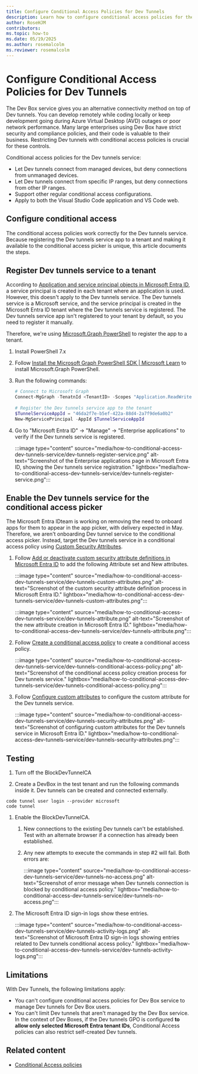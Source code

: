 ```yaml
---
title: Configure Conditional Access Policies for Dev Tunnels
description: Learn how to configure conditional access policies for the Dev tunnels service in Microsoft Entra ID to secure remote development environments and restrict access based on device management and IP ranges.
author: RoseHJM
contributors:
ms.topic: how-to
ms.date: 05/19/2025
ms.author: rosemalcolm
ms.reviewer: rosemalcolm
---
```


# Configure Conditional Access Policies for Dev Tunnels

The Dev Box service gives you an alternative connectivity method on top of Dev tunnels. You can develop remotely while coding locally or keep development going during Azure Virtual Desktop (AVD) outages or poor network performance. Many large enterprises using Dev Box have strict security and compliance policies, and their code is valuable to their business. Restricting Dev tunnels with conditional access policies is crucial for these controls.

Conditional access policies for the Dev tunnels service:

- Let Dev tunnels connect from managed devices, but deny connections from unmanaged devices.
- Let Dev tunnels connect from specific IP ranges, but deny connections from other IP ranges.
- Support other regular conditional access configurations.
- Apply to both the Visual Studio Code application and VS Code web.

## Configure conditional access

The conditional access policies work correctly for the Dev tunnels service. Because registering the Dev tunnels service app to a tenant and making it available to the conditional access picker is unique, this article documents the steps.

## Register Dev tunnels service to a tenant

According to [Application and service principal objects in Microsoft Entra ID](/entra/identity-platform/app-objects-and-service-principals?tabs=browser), a service principal is created in each tenant where an application is used. However, this doesn't apply to the Dev tunnels service. The Dev tunnels service is a Microsoft service, and the service principal is created in the Microsoft Entra ID tenant where the Dev tunnels service is registered. The Dev tunnels service app isn't registered to your tenant by default, so you need to register it manually.

Therefore, we're using [Microsoft.Graph PowerShell](/powershell/module/microsoft.graph.authentication/connect-mggraph?view=graph-powershell-1.0&preserve-view=true) to register the app to a tenant.

1. Install PowerShell 7.x

1. Follow [Install the Microsoft Graph PowerShell SDK | Microsoft Learn](/powershell/microsoftgraph/installation?view=graph-powershell-1.0&preserve-view=true) to install Microsoft.Graph PowerShell.

1. Run the following commands:
    ```powershell
    # Connect to Microsoft Graph
    Connect-MgGraph -TenatnId <TenantID> -Scopes "Application.ReadWrite.All"
  
    # Register the Dev tunnels service app to the tenant
    $TunnelServiceAppId = "46da2f7e-b5ef-422a-88d4-2a7f9de6a0b2"
    New-MgServicePrincipal -AppId $TunnelServiceAppId
    ```

1. Go to "Microsoft Entra ID" -> "Manage" -> "Enterprise applications" to verify if the Dev tunnels service is registered.

   :::image type="content" source="media/how-to-conditional-access-dev-tunnels-service/dev-tunnels-register-service.png" alt-text="Screenshot of the Enterprise applications page in Microsoft Entra ID, showing the Dev tunnels service registration." lightbox="media/how-to-conditional-access-dev-tunnels-service/dev-tunnels-register-service.png":::

## Enable the Dev tunnels service for the conditional access picker

The Microsoft Entra IDteam is working on removing the need to onboard apps for them to appear in the app picker, with delivery expected in May. Therefore, we aren't onboarding Dev tunnel service to the conditional access picker. Instead, target the Dev tunnels service in a conditional access policy using [Custom Security Attributes](/entra/identity/conditional-access/concept-filter-for-applications).

1. Follow [Add or deactivate custom security attribute definitions in Microsoft Entra ID](/entra/fundamentals/custom-security-attributes-add?tabs=ms-powershell) to add the following Attribute set and New attributes.

   :::image type="content" source="media/how-to-conditional-access-dev-tunnels-service/dev-tunnels-custom-attributes.png" alt-text="Screenshot of the custom security attribute definition process in Microsoft Entra ID." lightbox="media/how-to-conditional-access-dev-tunnels-service/dev-tunnels-custom-attributes.png":::

   :::image type="content" source="media/how-to-conditional-access-dev-tunnels-service/dev-tunnels-attribute.png" alt-text="Screenshot of the new attribute creation in Microsoft Entra ID." lightbox="media/how-to-conditional-access-dev-tunnels-service/dev-tunnels-attribute.png":::

1. Follow [Create a conditional access policy](/entra/identity/conditional-access/concept-filter-for-applications#create-a-conditional-access-policy) to create a conditional access policy.

   :::image type="content" source="media/how-to-conditional-access-dev-tunnels-service/dev-tunnels-conditional-access-policy.png" alt-text="Screenshot of the conditional access policy creation process for Dev tunnels service." lightbox="media/how-to-conditional-access-dev-tunnels-service/dev-tunnels-conditional-access-policy.png":::

1. Follow [Configure custom attributes](/entra/identity/conditional-access/concept-filter-for-applications#configure-custom-attributes) to configure the custom attribute for the Dev tunnels service.

   :::image type="content" source="media/how-to-conditional-access-dev-tunnels-service/dev-tunnels-security-attributes.png" alt-text="Screenshot of configuring custom attributes for the Dev tunnels service in Microsoft Entra ID." lightbox="media/how-to-conditional-access-dev-tunnels-service/dev-tunnels-security-attributes.png":::

## Testing

1. Turn off the BlockDevTunnelCA

1. Create a DevBox in the test tenant and run the following commands inside it. Dev tunnels can be created and connected externally.
```
code tunnel user login --provider microsoft
code tunnel
```

1. Enable the BlockDevTunnelCA.

    1. New connections to the existing Dev tunnels can't be established. Test with an alternate browser if a connection has already been established.

    1. Any new attempts to execute the commands in step #2 will fail. Both errors are:

       :::image type="content" source="media/how-to-conditional-access-dev-tunnels-service/dev-tunnels-no-access.png" alt-text="Screenshot of error message when Dev tunnels connection is blocked by conditional access policy." lightbox="media/how-to-conditional-access-dev-tunnels-service/dev-tunnels-no-access.png":::

1. The Microsoft Entra ID sign-in logs show these entries.

   :::image type="content" source="media/how-to-conditional-access-dev-tunnels-service/dev-tunnels-activity-logs.png" alt-text="Screenshot of Microsoft Entra ID sign-in logs showing entries related to Dev tunnels conditional access policy." lightbox="media/how-to-conditional-access-dev-tunnels-service/dev-tunnels-activity-logs.png":::

## Limitations

With Dev Tunnels, the following limitations apply:
- You can't configure conditional access policies for Dev Box service to manage Dev tunnels for Dev Box users.
- You can't limit Dev tunnels that aren't managed by the Dev Box service. In the context of Dev Boxes, if the Dev tunnels GPO is configured **to allow only selected Microsoft Entra tenant IDs**, Conditional Access policies can also restrict self-created Dev tunnels.

## Related content
- [Conditional Access policies](/entra/identity/conditional-access/concept-conditional-access-policies)